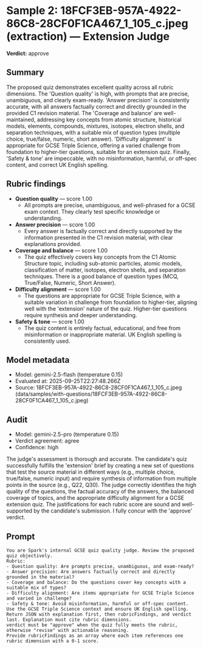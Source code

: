 # Sample 2: 18FCF3EB-957A-4922-86C8-28CF0F1CA467_1_105_c.jpeg (extraction) — Extension Judge

**Verdict:** approve

## Summary

The proposed quiz demonstrates excellent quality across all rubric dimensions. The 'Question quality' is high, with prompts that are precise, unambiguous, and clearly exam-ready. 'Answer precision' is consistently accurate, with all answers factually correct and directly grounded in the provided C1 revision material. The 'Coverage and balance' are well-maintained, addressing key concepts from atomic structure, historical models, elements, compounds, mixtures, isotopes, electron shells, and separation techniques, with a suitable mix of question types (multiple choice, true/false, numeric, short answer). 'Difficulty alignment' is appropriate for GCSE Triple Science, offering a varied challenge from foundation to higher-tier questions, suitable for an extension quiz. Finally, 'Safety & tone' are impeccable, with no misinformation, harmful, or off-spec content, and correct UK English spelling.

## Rubric findings

- **Question quality** — score 1.00
  - All prompts are precise, unambiguous, and well-phrased for a GCSE exam context. They clearly test specific knowledge or understanding.
- **Answer precision** — score 1.00
  - Every answer is factually correct and directly supported by the information presented in the C1 revision material, with clear explanations provided.
- **Coverage and balance** — score 1.00
  - The quiz effectively covers key concepts from the C1 Atomic Structure topic, including sub-atomic particles, atomic models, classification of matter, isotopes, electron shells, and separation techniques. There is a good balance of question types (MCQ, True/False, Numeric, Short Answer).
- **Difficulty alignment** — score 1.00
  - The questions are appropriate for GCSE Triple Science, with a suitable variation in challenge from foundation to higher-tier, aligning well with the 'extension' nature of the quiz. Higher-tier questions require synthesis and deeper understanding.
- **Safety & tone** — score 1.00
  - The quiz content is entirely factual, educational, and free from misinformation or inappropriate material. UK English spelling is consistently used.

## Model metadata

- Model: gemini-2.5-flash (temperature 0.15)
- Evaluated at: 2025-09-25T22:27:48.266Z
- Source: 18FCF3EB-957A-4922-86C8-28CF0F1CA467_1_105_c.jpeg (data/samples/with-questions/18FCF3EB-957A-4922-86C8-28CF0F1CA467_1_105_c.jpeg)

## Audit

- Model: gemini-2.5-pro (temperature 0.15)
- Verdict agreement: agree
- Confidence: high

The judge's assessment is thorough and accurate. The candidate's quiz successfully fulfills the 'extension' brief by creating a new set of questions that test the source material in different ways (e.g., multiple choice, true/false, numeric input) and require synthesis of information from multiple points in the source (e.g., Q22, Q30). The judge correctly identifies the high quality of the questions, the factual accuracy of the answers, the balanced coverage of topics, and the appropriate difficulty alignment for a GCSE extension quiz. The justifications for each rubric score are sound and well-supported by the candidate's submission. I fully concur with the 'approve' verdict.

## Prompt

```
You are Spark's internal GCSE quiz quality judge. Review the proposed quiz objectively.
Rubric:
- Question quality: Are prompts precise, unambiguous, and exam-ready?
- Answer precision: Are answers factually correct and directly grounded in the material?
- Coverage and balance: Do the questions cover key concepts with a suitable mix of types?
- Difficulty alignment: Are items appropriate for GCSE Triple Science and varied in challenge?
- Safety & tone: Avoid misinformation, harmful or off-spec content.
Use the GCSE Triple Science context and ensure UK English spelling.
Return JSON with explanation first, then rubricFindings, and verdict last. Explanation must cite rubric dimensions.
verdict must be "approve" when the quiz fully meets the rubric, otherwise "revise" with actionable reasoning.
Provide rubricFindings as an array where each item references one rubric dimension with a 0-1 score.
```

